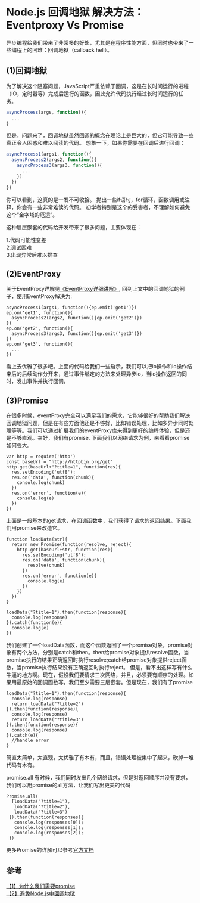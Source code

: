 Node.js 回调地狱 解决方法：Eventproxy Vs Promise
====
异步编程给我们带来了非常多的好处，尤其是在程序性能方面，但同时也带来了一些编程上的困难：回调地狱（callback hell）。

(1)回调地狱
--
为了解决这个阻塞问题，JavaScript严重依赖于回调，这是在长时间运行的进程（IO，定时器等）完成后运行的函数，因此允许代码执行经过长时间运行的任务。
```js
asyncProcess(args, function(){
  ...
}
```
但是，问题来了，回调地狱虽然回调的概念在理论上是巨大的，但它可能导致一些真正令人困惑和难以阅读的代码。 想象一下，如果你需要在回调后进行回调：
```js
asyncProcess1(args1, function(){
  asyncProcess2(args2, function(){
    asyncProcess3(args3, function(){
      ...
    })
  })
})
```
你可以看到，这真的是一发不可收拾。 抛出一些if语句，for循环，函数调用或注释，你会有一些非常难读的代码。 初学者特别是这个的受害者，不理解如何避免这个“金字塔的厄运”。

这种层层嵌套的代码给开发带来了很多问题，主要体现在：

1.代码可能性变差<br>
2.调试困难<br>
3.出现异常后难以排查

(2)EventProxy
--
关于EventProxy详解见[《EventProxy详细讲解》](https://github.com/JacksonTian/eventproxy),
回到上文中的回调地狱的例子，使用EventProxy解决为:
```
asyncProcess1(args1, function(){ep.emit('get1')})
ep.on('get1', function(){
  asyncProcess2(args2, function(){ep.emit('get2')})
})
ep.on('get2', function(){
  asyncProcess3(args3, function(){ep.emit('get3')})
})
ep.on('get3', function(){
  ...
})
```
看上去优雅了很多吧。上面的代码给我们一些启示，我们可以把io操作和io操作结束后的后续动作分开来，通过事件绑定的方法来处理异步io，当io操作返回的同时，发出事件并执行回调。

(3)Promise
--
在很多时候，eventProxy完全可以满足我们的需求，它能够很好的帮助我们解决回调地狱问题，但是在有些方面他还是不够好，比如错误处理，比如多异步同时处理等等。我们可以通过扩展我们的eventProxy库来得到更好的编程体验，但是还是不够直观。幸好，我们有promise.
下面我们以网络请求为例，来看看promise如何强大。
```
var http = require('http')
const baseUrl = "http://httpbin.org/get"
http.get(baseUrl+"?title=1", function(res){
  res.setEncoding('utf8');
  res.on('data', function(chunk){
    console.log(chunk)
  })
  res.on('error', function(e){
    console.log(e)
  })
})
```
上面是一段基本的get请求，在回调函数中，我们获得了请求的返回结果。下面我们用promise来改造它。
```
function loadData(str){
  return new Promise(function(resolve, reject){
    http.get(baseUrl+str, function(res){
      res.setEncoding('utf8');
      res.on('data', function(chunk){
        resolve(chunk)
      })
      res.on('error', function(e){
        console.log(e)
      })
    })
  })
}

loadData("?title=1").then(function(response){
  console.log(response)
}).catch(function(e){
  console.log(e)
})
```
我们创建了一个loadData函数，而这个函数返回了一个promise对象，promise对象有两个方法，分别是catch和then。then给promise对象提供resolve函数，当promise执行的结果正确返回时执行resolve;catch给promise对象提供reject函数，当promise执行结果没有正确返回时执行reject。
但是，看不出这样写有什么牛逼的地方啊。现在，假设我们要请求三次网络，并且，必须要有顺序的处理。如果用最原始的回调函数写，我们至少需要三层嵌套。但是现在，我们有了promise
```
loadData("?title=1").then(function(response){
  console.log(response)
  return loadData("?title=2")
}).then(function(response){
  console.log(response)
  return loadData("?title=3")
}).then(function(response){
  console.log(response)
}).catch(e){
  //handle error
}
```
简直太简单，太直观，太优雅了有木有，而且，错误处理被集中了起来，砍掉一堆代码有木有。

promise.all
有时候，我们同时发出几个网络请求，但是对返回顺序并没有要求，我们可以用promise的all方法，让我们写出更美的代码
```
Promise.all(
  [loadData("?title=1"),
   loadData("?title=2"),
   loadData("?title=3")
 ]).then(function(responses){
   console.log(responses[0]);
   console.log(responses[1]);
   console.log(responses[2]);
 })
```
更多Promise的详解可以参考[官方文档](https://developer.mozilla.org/en-US/docs/Web/JavaScript/Reference/Global_Objects/Promise)

参考
--
[【1】为什么我们需要promise](https://www.jianshu.com/p/b68029f80c83)<br>
[【2】避免Node.js中回调地狱](https://www.cnblogs.com/greatluoluo/p/6288931.html)
